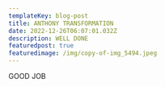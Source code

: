 ```yaml
---
templateKey: blog-post
title: ANTHONY TRANSFORMATION
date: 2022-12-26T06:07:01.032Z
description: WELL DONE
featuredpost: true
featuredimage: /img/copy-of-img_5494.jpeg
---
```

G﻿OOD JOB